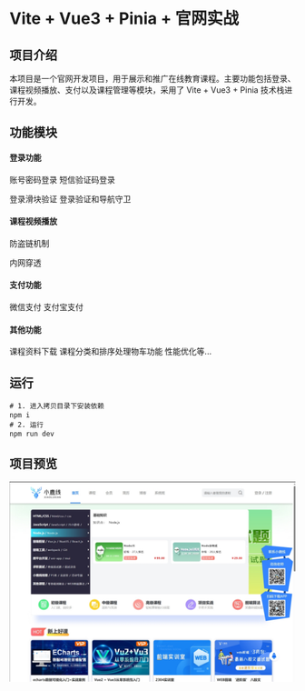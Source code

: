 # Vite + Vue3 + Pinia + 官网实战 

## 项目介绍

本项目是一个官网开发项目，用于展示和推广在线教育课程。主要功能包括登录、课程视频播放、支付以及课程管理等模块，采用了 Vite + Vue3 + Pinia 技术栈进行开发。

## 功能模块

#### 登录功能

账号密码登录
短信验证码登录

登录滑块验证
登录验证和导航守卫

#### 课程视频播放

防盗链机制

内网穿透

#### 支付功能

微信支付
支付宝支付

#### 其他功能

课程资料下载
课程分类和排序处理物车功能
性能优化等...

## 运行

  ```shell
# 1. 进入拷贝目录下安装依赖
npm i 
# 2. 运行
npm run dev
  ```

## 项目预览
![Image text](https://github.com/xudji/Vite-Vue3-Pinia-company-website-development/blob/main/src/assets/img/%E5%AE%98%E7%BD%91%E9%A6%96%E9%A1%B5.jpg)      




